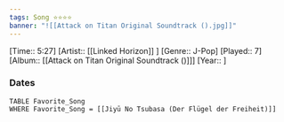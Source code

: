 ```yaml
---
tags: Song ⭐⭐⭐⭐ 
banner: "![[Attack on Titan Original Soundtrack ().jpg]]"
---
```

[Time:: 5:27]
[Artist:: [[Linked Horizon]] ]
[Genre:: J-Pop]
[Played:: 7]
[Album:: [[Attack on Titan Original Soundtrack ()]]]
[Year:: ]
### Dates
````dataview
TABLE Favorite_Song
WHERE Favorite_Song = [[Jiyū No Tsubasa (Der Flügel der Freiheit)]]
````